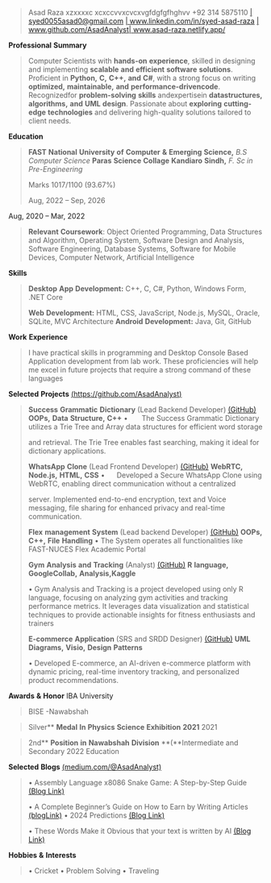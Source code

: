 > Asad Raza
>xzxxxxc xcxccvvxcvcxvgfdgfgfhghvv
> +92 314 5875110 [\|
> <u>syed0055asad0@gmail.com</u>](mailto:syed0055asad0@gmail.com) [\|
> <u>www.linkedin.com/in/syed-asad-raza</u>](http://www.linkedin.com/in/syed-asad-raza)
> [\|
> <u>www.github.com/AsadAnalyst</u>](https://github.com/AsadAnalyst)[\|
> <u>www.asad-raza.netlify.app/</u>](https://asad-raza.netlify.app/)

**Professional** **Summary**

> Computer Scientists with **hands-on** **experience**, skilled in
> designing and implementing **scalable** **and** **efficient**
> **software** **solutions**. Proficient in **Python,** **C,** **C++,**
> **and** **C#**, with a strong focus on writing **optimized,**
> **maintainable,** **and** **performance-drivencode**. Recognizedfor
> **problem-solving** **skills** andexpertisein **datastructures,**
> **algorithms,** **and** **UML** **design**. Passionate about
> **exploring** **cutting-edge** **technologies** and delivering
> high-quality solutions tailored to client needs.

**Education**

> **FAST** **National** **University** **of** **Computer** **&**
> **Emerging** **Science,** *B.S* *Computer* *Science* **Paras**
> **Science** **Collage** **Kandiaro** **Sindh,** *F.* *Sc* *in*
> *Pre-Engineering*
>
> Marks 1017/1100 (93.67%)
>
> Aug, 2022 – Sep, 2026

Aug, 2020 – Mar, 2022

> **Relevant** **Coursework**: Object Oriented Programming, Data
> Structures and Algorithm, Operating System, Software Design and
> Analysis, Software Engineering, Database Systems, Software for Mobile
> Devices, Computer Network, Artificial Intelligence

**Skills**

> **Desktop** **App** **Development:** C++, C, C#, Python, Windows Form,
> .NET Core
>
> **Web** **Development:** HTML, CSS, JavaScript, Node.js, MySQL,
> Oracle, SQLite, MVC Architecture **Android** **Development:** Java,
> Git, GitHub

**Work** **Experience**

> I have practical skills in programming and Desktop Console Based
> Application development from lab work. These proficiencies will help
> me excel in future projects that require a strong command of these
> languages

**Selected** **Projects**
[<u>(https://github.com/AsadAnalyst)</u>](https://github.com/AsadAnalyst)

> **Success** **Grammatic** **Dictionary** (Lead Backend Developer)
> [<u>(GitHub)</u>](https://github.com/AsadAnalyst/Success-Grammatic-Dictionary-)
> **OOPs,** **Data** **Structure,** **C++** •       The Success
> Grammatic Dictionary utilizes a Trie Tree and Array data structures
> for efficient word storage
>
> and retrieval. The Trie Tree enables fast searching, making it ideal
> for dictionary applications.
>
> **WhatsApp** **Clone** (Lead Frontend Developer)
> [<u>(GitHub)</u>](https://github.com/AsadAnalyst/WhatsApp-Clone)
> **WebRTC,** **Node.js,** **HTML,** **CSS** •      Developed a Secure
> WhatsApp Clone using WebRTC, enabling direct communication without a
> centralized
>
> server. Implemented end-to-end encryption, text and Voice messaging,
> file sharing for enhanced privacy and real-time communication.
>
> **Flex** **management** **System** (Lead backend Developer)
> [<u>(GitHub)</u>](https://github.com/AsadAnalyst/Flex-management-System-)
> **OOPs,** **C++,** **File** **Handling** • The System operates all
> functionalities like FAST-NUCES Flex Academic Portal
>
> **Gym** **Analysis** **and** **Tracking** (Analyst)
> [<u>(GitHub)</u>](https://github.com/AsadAnalyst/Gym-Analysis-and-Tracking)
> **R** **language,** **GoogleCollab,** **Analysis,Kaggle**
>
> • Gym Analysis and Tracking is a project developed using only R
> language, focusing on analyzing gym activities and tracking
> performance metrics. It leverages data visualization and statistical
> techniques to provide actionable insights for fitness enthusiasts and
> trainers
>
> **E-commerce** **Application** (SRS and SRDD Designer)
> [(<u>GitHub)</u>](https://github.com/AsadAnalyst/-E-commerce-Application-SRS-and-SRDD-)
> **UML** **Diagrams,** **Visio,** **Design** **Patterns**
>
> • Developed E-commerce, an AI-driven e-commerce platform with dynamic
> pricing, real-time inventory tracking, and personalized product
> recommendations.

**Awards** **&** **Honor** IBA University

> BISE -Nawabshah

> Silver** **Medal** **In** **Physics** **Science** **Exhibition**
**2021** 2021

> 2nd** **Position** **in** **Nawabshah** **Division** **(**Intermediate
and Secondary 2022 Education

**Selected** **Blogs**
[<u>(medium.com/@AsadAnalyst)</u>](https://medium.com/@AsadAnalyst)

> • Assembly Language x8086 Snake Game: A Step-by-Step Guide [<u>(Blog
> Link)</u>](https://medium.com/@AsadAnalyst/snake-game-a-super-popular-one-was-on-nokia-phones-for-everyone-to-play-in-their-childhood-10ada50dea62)
>
> • A Complete Beginner’s Guide on How to Earn by Writing Articles
> [<u>(blogLink)</u>](https://medium.com/@AsadAnalyst/a-complete-beginners-guide-on-how-to-earn-by-writing-articles-9619559a4882)
> • 2024 Predictions [<u>(Blog
> Link)</u>](https://medium.com/@AsadAnalyst/2024-predictions-b4f595f8e48a)
>
> • These Words Make it Obvious that your text is written by AI
> [<u>(Blog
> Link)</u>](https://medium.com/@AsadAnalyst/these-words-make-it-obvious-that-your-text-is-written-by-ai-7d132e985617)

**Hobbies** **&** **Interests**

> • Cricket • Problem Solving • Traveling
